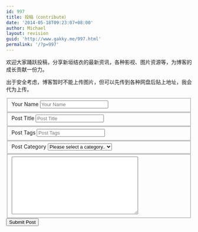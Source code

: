 ```yaml
---
id: 997
title: 投稿（contribute）
date: '2014-05-18T09:23:07+08:00'
author: Michael
layout: revision
guid: 'http://www.gakky.me/997.html'
permalink: '/?p=997'
---
```


欢迎大家踊跃投稿，分享新垣结衣的最新资讯，各种影视、图片资源等，为博客的成长贡献一份力。

出于安全考虑，博客暂时不能上传图片，但可以先传到各种网盘后贴上地址，我会代为上传。

<div id="user-submitted-posts"> <form action="" enctype="multipart/form-data" id="usp_form" method="post"><div class="usp-callout-failure usp-hidden" id="usp-error-message"></div><div class="usp-callout-success usp-hidden" id="usp-success-message"></div> <fieldset class="usp-name"> <label for="user-submitted-name">Your Name</label> <input class="usp-input" data-required="true" name="user-submitted-name" placeholder="Your Name" required="" type="text" value=""></input> </fieldset> <fieldset class="usp-title"> <label for="user-submitted-title">Post Title</label> <input class="usp-input" data-required="true" name="user-submitted-title" placeholder="Post Title" required="" type="text" value=""></input> </fieldset> <fieldset class="usp-tags"> <label for="user-submitted-tags">Post Tags</label> <input class="usp-input" data-required="true" name="user-submitted-tags" placeholder="Post Tags" required="" type="text" value=""></input> </fieldset> <fieldset class="usp-category"> <label for="user-submitted-category">Post Category</label> <select class="usp-select" data-required="true" name="user-submitted-category" required=""> <option value="">Please select a category..</option> <option value="2">文章</option> <option value="35">音乐</option> <option value="10">图片</option> <option value="12">视频</option> </select> </fieldset> <fieldset class="usp-content"><div class="usp_text-editor"><div class="wp-core-ui wp-editor-wrap html-active" id="wp-uspcontent-wrap"><div class="wp-editor-container" id="wp-uspcontent-editor-container"><div class="quicktags-toolbar hide-if-no-js" id="qt_uspcontent_toolbar"></div><textarea class="usp-rich-textarea wp-editor-area" cols="40" id="uspcontent" name="user-submitted-content" rows="10"></textarea></div></div> </div> </fieldset> <fieldset id="coldform_verify" style="display:none;"> <label for="user-submitted-verify">Human verification: leave this field empty.</label> <input class="exclude" name="user-submitted-verify" type="text" value=""></input> </fieldset><div id="usp-submit"> <input class="exclude" id="user-submitted-post" name="user-submitted-post" type="submit" value="Submit Post"></input> <input id="usp-nonce" name="usp-nonce" type="hidden" value="0c2fa91c07"></input> </div> </form></div><script>(function(){var e = document.getElementById('coldform_verify'); if(e) e.parentNode.removeChild(e);})();</script>